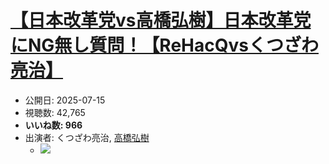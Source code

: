 # [【日本改革党vs高橋弘樹】日本改革党にNG無し質問！【ReHacQvsくつざわ亮治】](https://www.youtube.com/watch?v=At1SrtO-iC8)
-   公開日: 2025-07-15
-   視聴数: 42,765
-   **いいね数: 966**
-   出演者: くつざわ亮治, [高橋弘樹](/rehacq_fan/people/高橋弘樹 "wikilink")
    - [![](https://img.youtube.com/vi/At1SrtO-iC8/hqdefault.jpg)](https://www.youtube.com/watch?v=At1SrtO-iC8)
